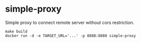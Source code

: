 # simple-proxy

Simple proxy to connect remote server without cors restriction.

```
make build
docker run -d -e TARGET_URL='...' -p 8888:8888 simple-proxy
```
